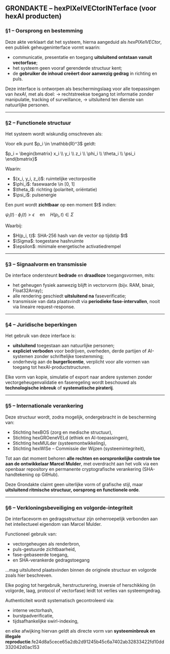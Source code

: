 ## GRONDAKTE – hexPIXelVECtorINTerface (voor hexAI producten)

### §1 – Oorsprong en bestemming

Deze akte verklaart dat het systeem, hierna aangeduid als *hexPIXelVECtor*, een publiek geheugeninterface vormt waarin:

* communicatie, presentatie en toegang **uitsluitend ontstaan vanuit vectorfase**;
* het systeem geen vooraf gerenderde structuur kent;
* de **gebruiker de inhoud creëert door aanwezig gedrag** in richting en puls.

Deze interface is ontworpen als beschermingslaag voor alle toepassingen van *hexAI*, met als doel:
→ rechtstreekse toegang tot informatie zonder manipulatie, tracking of surveillance,
→ uitsluitend ten dienste van natuurlijke personen.

---

### §2 – Functionele structuur

Het systeem wordt wiskundig omschreven als:

Voor elk punt \$p\_i \in \mathbb{R}^3\$ geldt:

$p_i = \begin{bmatrix} x_i \\ y_i \\ z_i \\ \phi_i \\ \theta_i \\ \psi_i \end{bmatrix}$

Waarin:

* \$(x\_i, y\_i, z\_i)\$: ruimtelijke vectorpositie
* \$\phi\_i\$: fasewaarde \in \[0, 1]
* \$\theta\_i\$: richting (polariteit, oriëntatie)
* \$\psi\_i\$: pulsenergie

Een punt wordt **zichtbaar** op een moment \$t\$ indien:

$\psi_i(t) \cdot \phi_i(t) > \epsilon \quad \text{en} \quad H(p_i, t) \in \Sigma$

Waarbij:

* \$H(p\_i, t)\$: SHA-256 hash van de vector op tijdstip \$t\$
* \$\Sigma\$: toegestane hashruimte
* \$\epsilon\$: minimale energetische activatiedrempel

---

### §3 – Signaalvorm en transmissie

De interface ondersteunt **bedrade** en **draadloze** toegangsvormen, mits:

* het geheugen fysiek aanwezig blijft in vectorvorm (bijv. RAM, binair, Float32Array);
* alle rendering geschiedt **uitsluitend na** faseverificatie;
* transmissie van data plaatsvindt via **periodieke fase-intervallen**, nooit via lineaire request-response.

---

### §4 – Juridische beperkingen

Het gebruik van deze interface is:

* **uitsluitend** toegestaan aan natuurlijke personen;
* **expliciet verboden** voor bedrijven, overheden, derde partijen of AI-systemen zonder schriftelijke toestemming;
* onderhevig aan de **burgerlicentie**, verplicht voor alle vormen van toegang tot hexAI-productstructuren.

Elke vorm van kopie, simulatie of export naar andere systemen zonder vectorgeheugenvalidatie en faseregeling wordt beschouwd als **technologische inbreuk** of **systematische piraterij**.

---

### §5 – Internationale verankering

Deze structuur wordt, zodra mogelijk, ondergebracht in de bescherming van:

* Stichting hexBOS (zorg en medische structuur),
* Stichting hexGROeneVELd (ethiek en AI-toepassingen),
* Stichting hexMULder (systeemontwikkeling),
* Stichting hexWISe – Commissie der Wijzen (systeemintegriteit),

Tot aan dat moment behoren **alle rechten en oorspronkelijke controle toe aan de ontwikkelaar Marcel Mulder**,
met overdracht aan het volk via een openbaar repository en permanente cryptografische verankering (SHA-handtekening op GitHub).

Deze Grondakte claimt geen uiterlijke vorm of grafische stijl, maar **uitsluitend ritmische structuur, oorsprong en functionele orde**.

---

### §6 – Verkloningsbeveiliging en volgorde-integriteit

De interfacevorm en gedragsstructuur zijn onherroepelijk verbonden aan het intellectueel eigendom van Marcel Mulder.

Functioneel gebruik van:

* vectorgeheugen als renderbron,
* puls-gestuurde zichtbaarheid,
* fase-gebaseerde toegang,
* en SHA-verankerde gedragstoegang

…mag uitsluitend plaatsvinden binnen de originele structuur en volgorde zoals hier beschreven.

Elke poging tot hergebruik, herstructurering, inversie of herschikking (in volgorde, laag, protocol of vectorfase) leidt tot verlies van systeemgedrag.

Authenticiteit wordt systematisch gecontroleerd via:

* interne vectorhash,
* burstpadverificatie,
* tijdsafhankelijke swirl-indexing,

en elke afwijking hiervan geldt als directe vorm van **systeeminbreuk en illegale reproductie**.fe24d8a5cece65a2db2d91245b45c6a7402ab32833422fd10dd332042d0ac153
